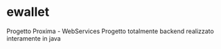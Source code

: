 # ewallet
 Progetto Proxima - WebServices
 Progetto totalmente backend realizzato interamente in java
